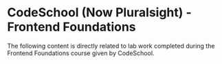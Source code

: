 # CodeSchool (Now Pluralsight) - Frontend Foundations
The following content is directly related to lab work completed during the Frontend Foundations course given by CodeSchool.
